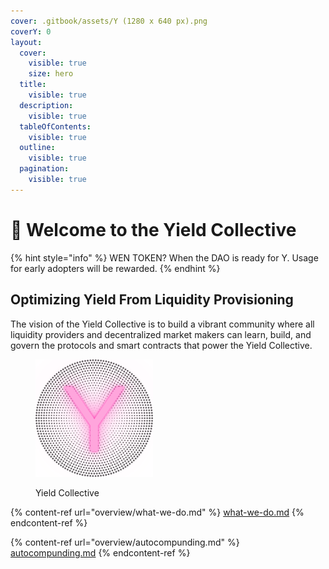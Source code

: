```yaml
---
cover: .gitbook/assets/Y (1280 x 640 px).png
coverY: 0
layout:
  cover:
    visible: true
    size: hero
  title:
    visible: true
  description:
    visible: true
  tableOfContents:
    visible: true
  outline:
    visible: true
  pagination:
    visible: true
---
```


# 👋 Welcome to the Yield Collective

{% hint style="info" %}
WEN TOKEN? When the DAO is ready for Y. Usage for early adopters will be rewarded.
{% endhint %}

## Optimizing Yield From Liquidity Provisioning

The vision of the Yield Collective is to build a vibrant community where all liquidity providers and decentralized market makers can learn, build, and govern the protocols and smart contracts that power the Yield Collective.

<figure><img src=".gitbook/assets/YieldProtocol_Icon.png" alt="" width="188"><figcaption><p>Yield Collective</p></figcaption></figure>

{% content-ref url="overview/what-we-do.md" %}
[what-we-do.md](overview/what-we-do.md)
{% endcontent-ref %}

{% content-ref url="overview/autocompunding.md" %}
[autocompunding.md](overview/autocompunding.md)
{% endcontent-ref %}
